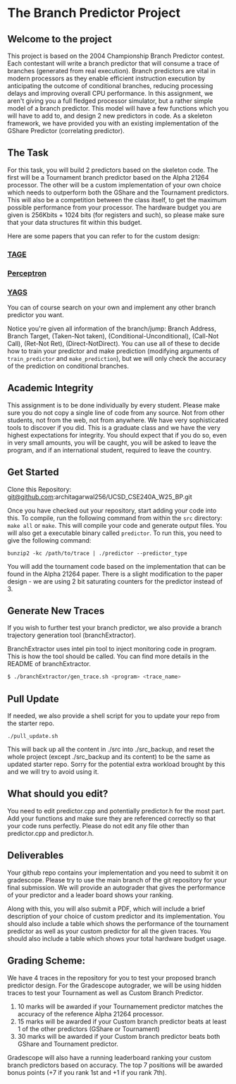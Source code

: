 # The Branch Predictor Project

## Welcome to the project

This project is based on the 2004 Championship Branch Predictor contest. Each contestant will write a branch predictor that will consume a trace of branches (generated from real execution). Branch predictors are vital in modern processors as they enable efficient instruction execution by anticipating the outcome of conditional branches, reducing processing delays and improving overall CPU performance. In this assignment, we aren't giving you a full fledged processor simulator, but a rather simple model of a branch predictor. This model will have a few functions which you will have to add to, and design 2 new predictors in code. As a skeleton framework, we have provided you with an existing implementation of the GShare Predictor (correlating predictor). 

## The Task
For this task, you will build 2 predictors based on the skeleton code. The first will be a Tournament branch predictor based on the Alpha 21264 processor. The other will be a custom implementation of your own choice which needs to outperform both the GShare and the Tournament predictors. This will also be a competition between the class itself, to get the maximum possible performance from your processor. The hardware budget you are given is 256Kbits + 1024 bits (for registers and such), so please make sure that your data structures fit within this budget. 

Here are some papers that you can refer to for the custom design:

### [TAGE](https://www.irisa.fr/caps/people/seznec/JILP-COTTAGE.pdf)
### [Perceptron](https://www.cs.utexas.edu/~lin/papers/hpca01.pdf)
### [YAGS](https://safari.ethz.ch/digitaltechnik/spring2021/lib/exe/fetch.php?media=mudge_yags.pdf)

You can of course search on your own and implement any other branch predictor you want.

Notice you're given all information of the branch/jump: Branch Address, Branch Target, (Taken-Not taken), (Conditional-Unconditional), (Call-Not Call), (Ret-Not Ret), (Direct-NotDirect). You can use all of these to decide how to train your predictor and make prediction (modifying arguments of `train_predictor` and `make_prediction`), but we will only check the accuracy of the prediction on conditional branches.

## Academic Integrity

This assignment is to be done individually by every student. Please make sure you do not copy a single line of code from any source. Not from other students, not from the web, not from anywhere. We have very sophisticated tools to discover if you did. This is a graduate class and we have the very highest expectations for integrity. You should expect that if you do so, even in very small amounts, you will be caught, you will be asked to leave the program, and if an international student, required to leave the country.

## Get Started

Clone this Repository: git@github.com:architagarwal256/UCSD_CSE240A_W25_BP.git

Once you have checked out your repository, start adding your code into this. To compile, run the following command from within the `src` directory: `make all` or `make`. This will compile your code and generate output files. You will also get a executable binary called `predictor`. To run this, you need to give the following command:

```
bunzip2 -kc /path/to/trace | ./predictor --predictor_type
```

You will add the tournament code based on the implementation that can be found in the Alpha 21264 paper. There is a slight modification to the paper design - we are using 2 bit saturating counters for the predictor instead of 3.

## Generate New Traces
If you wish to further test your branch predictor, we also provide a branch trajectory generation tool (branchExtractor).

BranchExtractor uses intel pin tool to inject monitoring code in program. This is how the tool should be called. You can find more details in the README of branchExtractor.
```sh
$ ./branchExtractor/gen_trace.sh <program> <trace_name>
```

## Pull Update
If needed, we also provide a shell script for you to update your repo from the starter repo.
```shell
./pull_update.sh
```
This will back up all the content in ./src into ./src_backup, and reset the whole project (except ./src_backup and its content) to be the same as updated starter repo. Sorry for the potential extra workload brought by this and we will try to avoid using it.

## What should you edit?

You need to edit predictor.cpp and potentially predictor.h for the most part. Add your functions and make sure they are referenced correctly so that your code runs perfectly. Please do not edit any file other than predictor.cpp and predictor.h.

## Deliverables

Your github repo contains your implementation and you need to submit it on gradescope. Please try to use the main branch of the git repository for your final submission. We will provide an autograder that gives the performance of your predictor and a leader board shows your ranking.

Along with this, you will also submit a PDF, which will include a brief description of your choice of custom predictor and its implementation. You should also include a table which shows the performance of the tournament predictor as well as your custom predictor for all the given traces. You should also include a table which shows your total hardware budget usage.

## Grading Scheme:

We have 4 traces in the repository for you to test your proposed branch predictor design. For the Gradescope autograder, we will be using hidden traces to test your Tournament as well as Custom Branch Predictor.

1. 10 marks will be awarded if your Tournamement predictor matches the accuracy of the reference Alpha 21264 processor.
2. 15 marks will be awarded if your Custom branch predictor beats at least 1 of the other predictors (GShare or Tournament)
3. 30 marks will be awarded if your Custom branch predictor beats both GShare and Tournament predictor.

Gradescope will also have a running leaderboard ranking your custom branch predictors based on accuracy. The top 7 positions will be awarded bonus points (+7 if you rank 1st and +1 if you rank 7th).
